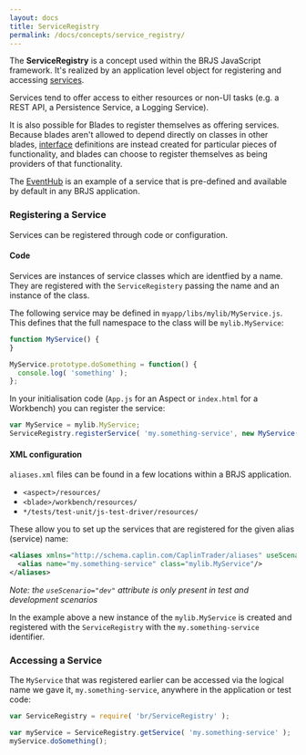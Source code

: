 ```yaml
---
layout: docs
title: ServiceRegistry
permalink: /docs/concepts/service_registry/
---
```


The **ServiceRegistry** is a concept used within the BRJS JavaScript framework. It's realized by an application level object for registering and accessing [services](/docs/concepts/services/).

Services tend to offer access to either resources or non-UI tasks (e.g. a REST API, a Persistence Service, a Logging Service).

It is also possible for Blades to register themselves as offering services. Because blades aren't allowed to depend directly on classes in other blades, [interface](/docs/concepts/interfaces/) definitions are instead created for particular pieces of functionality, and blades can choose to register themselves as being providers of that functionality.

The [EventHub](/docs/concepts/event_hub/) is an example of a service that is pre-defined and available by default in any BRJS application.

### Registering a Service

Services can be registered through code or configuration.

#### Code

Services are instances of service classes which are identfied by a name. They are registered with the `ServiceRegistery` passing the name and an instance of the class.

The following service may be defined in `myapp/libs/mylib/MyService.js`. This defines that the full namespace to the class will be `mylib.MyService`:

```javascript
function MyService() {
}

MyService.prototype.doSomething = function() {
  console.log( 'something' );
};
```

In your initialisation code (`App.js` for an Aspect or `index.html` for a Workbench) you can register the service:

```javascript
var MyService = mylib.MyService;
ServiceRegistry.registerService( 'my.something-service', new MyService() );
```

#### XML configuration

`aliases.xml` files can be found in a few locations within a BRJS application.

* `<aspect>/resources/`
* `<blade>/workbench/resources/`
* `*/tests/test-unit/js-test-driver/resources/`

These allow you to set up the services that are registered for the given alias (service) name:

```xml
<aliases xmlns="http://schema.caplin.com/CaplinTrader/aliases" useScenario="dev">
  <alias name="my.something-service" class="mylib.MyService"/>
</aliases>
```

*Note: the `useScenario="dev"` attribute is only present in test and development scenarios*

In the example above a new instance of the `mylib.MyService` is created and registered with the `ServiceRegistry` with the `my.something-service` identifier.

### Accessing a Service

The `MyService` that was registered earlier can be accessed via the logical name we gave it, `my.something-service`, anywhere in the application or test code:

```javascript
var ServiceRegistry = require( 'br/ServiceRegistry' );

var myService = ServiceRegistry.getService( 'my.something-service' );
myService.doSomething();
```